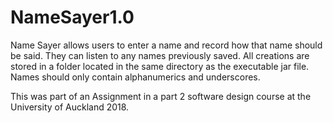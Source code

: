# NameSayer1.0

Name Sayer allows users to enter a name and record how that name  should be said.
They can listen to any names previously saved.
All creations are stored in a folder located in the same directory as the executable jar file.
Names should only contain alphanumerics and underscores.

This was part of an Assignment in a part 2 software design course at the University of Auckland 2018.
